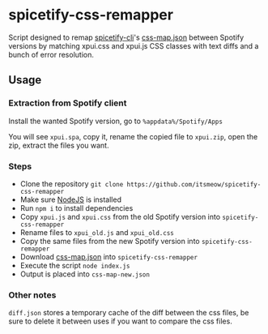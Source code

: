 # spicetify-css-remapper

Script designed to remap [spicetify-cli](https://github.com/khanhas/spicetify-cli)'s [css-map.json](https://github.com/khanhas/spicetify-cli/blob/master/css-map.json) between Spotify versions by matching xpui.css and xpui.js CSS classes with text diffs and a bunch of error resolution.

## Usage

### Extraction from Spotify client

Install the wanted Spotify version, go to `%appdata%/Spotify/Apps`

You will see `xpui.spa`, copy it, rename the copied file to `xpui.zip`, open the zip, extract the files you want.

### Steps

- Clone the repository `git clone https://github.com/itsmeow/spicetify-css-remapper`
- Make sure [NodeJS](https://nodejs.org/) is installed
- Run `npm i` to install dependencies
- Copy `xpui.js` and `xpui.css` from the old Spotify version into `spicetify-css-remapper`
- Rename files to `xpui_old.js` and `xpui_old.css`
- Copy the same files from the new Spotify version into `spicetify-css-remapper`
- Download [css-map.json](https://github.com/khanhas/spicetify-cli/blob/master/css-map.json) into `spicetify-css-remapper`
- Execute the script `node index.js`
- Output is placed into `css-map-new.json`

### Other notes

`diff.json` stores a temporary cache of the diff between the css files, be sure to delete it between uses if you want to compare the css files.
